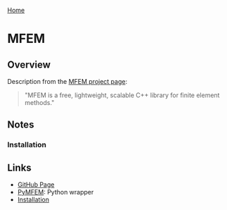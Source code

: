 [Home](../readme.md)
# MFEM

## Overview

Description from the [MFEM project page](https://mfem.org/):

> "MFEM is a free, lightweight, scalable C++ library for finite element methods."

## Notes

### Installation

## Links

- [GitHub Page](https://github.com/mfem/mfem)
- [PyMFEM](https://github.com/mfem/PyMFEM): Python wrapper
- [Installation](https://github.com/mfem/mfem/blob/master/INSTALL)